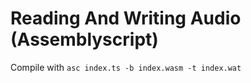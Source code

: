 # Reading And Writing Audio (Assemblyscript)

Compile with `asc index.ts -b index.wasm -t index.wat`
